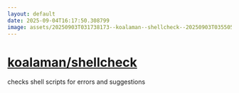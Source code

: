 ```yaml
---
layout: default
date: 2025-09-04T16:17:50.308799
image: assets/20250903T031738173--koalaman--shellcheck--20250903T035505195--cropped.png
---
```


# [koalaman/shellcheck](https://github.com/koalaman/shellcheck)

checks shell scripts for errors and suggestions
